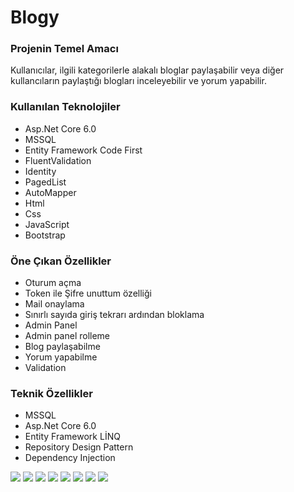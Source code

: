 <h1>Blogy</h1>
<h3>Projenin Temel Amacı</h3>
<p>Kullanıcılar, ilgili kategorilerle alakalı bloglar paylaşabilir veya diğer kullancıların paylaştığı blogları inceleyebilir ve yorum yapabilir.</p>
<h3>Kullanılan Teknolojiler</h3>
<ul>
  <li>Asp.Net Core 6.0</li>
  <li>MSSQL</li>
  <li>Entity Framework Code First</li>
  <li>FluentValidation</li>
  <li>Identity</li>
  <li>PagedList</li>
  <li>AutoMapper</li>
  <li>Html</li>
  <li>Css</li>
  <li>JavaScript</li>
  <li>Bootstrap</li>
</ul>
<h3>Öne Çıkan Özellikler</h3>
<ul>
  <li>Oturum açma</li>
  <li>Token ile Şifre unuttum özelliği</li>
  <li>Mail onaylama</li>
  <li>Sınırlı sayıda giriş tekrarı ardından bloklama</li>
  <li>Admin Panel</li>
  <li>Admin panel rolleme</li>
  <li>Blog paylaşabilme</li>
  <li>Yorum yapabilme</li>
  <li>Validation</li>
</ul>

<h3>Teknik Özellikler</h3>
<ul>
  <li>MSSQL</li>
  <li>Asp.Net Core 6.0</li>
  <li>Entity Framework LİNQ</li>
  <li>Repository Design Pattern</li>
  <li>Dependency Injection</li>
</ul>
<img src="https://github.com/ensarsarac/Blogy.WEBUI/assets/76907308/413543d6-1c6d-4a55-a3ce-b6080f1772e9"/>
<img src="https://github.com/ensarsarac/Blogy.WEBUI/assets/76907308/cc937e3f-b51c-4753-ad21-feebb97b9bd3"/>
<img src="https://github.com/ensarsarac/Blogy.WEBUI/assets/76907308/4b48ef46-b08f-49e4-8408-b7d6057e2511"/>
<img src="https://github.com/ensarsarac/Blogy.WEBUI/assets/76907308/810db42a-5e58-4c6d-8742-a82b2dbb3472" />
<img src="https://github.com/ensarsarac/Blogy.WEBUI/assets/76907308/92d93704-8456-4b2c-8ae3-deaf3c4c52bf" />
<img src="https://github.com/ensarsarac/Blogy.WEBUI/assets/76907308/6711f85d-c90c-4373-9834-5abdbb2943ea" />
<img src="https://github.com/ensarsarac/Blogy.WEBUI/assets/76907308/2750d269-794d-4132-ba4f-1ec53f90b9ac" />
<img src="https://github.com/ensarsarac/Blogy.WEBUI/assets/76907308/cd21ab5d-673d-49bd-98c4-79e43ac8bac8" />


